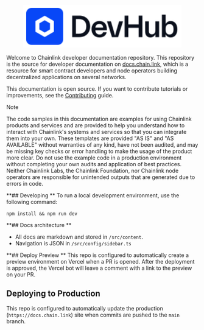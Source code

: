 <p align="center"><img src="https://raw.githubusercontent.com/smartcontractkit/documentation/main/public/chainlink-docs.svg" style="background: white; padding: 8px;" alt="Chainlink Docs logo" width="400"></p>

Welcome to Chainlink developer documentation repository. This repository is the source for developer documentation on [docs.chain.link](https://docs.chain.link/), which is a resource for smart contract developers and node operators building decentralized applications on several networks.

This documentation is open source. If you want to contribute tutorials or improvements, see the [Contributing](https://github.com/smartcontractkit/documentation/blob/main/CONTRIBUTING.md) guide.

> [!NOTE]
> The code samples in this documentation are examples for using Chainlink products and services and are provided to help you understand how to
> interact with Chainlink's systems and services so that you can integrate them into your own. These templates are provided
> "AS IS" and "AS AVAILABLE" without warranties of any kind, have not been audited, and may be missing key checks or
> error handling to make the usage of the product more clear. Do not use the example code in a production
> environment without completing your own audits and application of best practices. Neither Chainlink Labs, the
> Chainlink Foundation, nor Chainlink node operators are responsible for unintended outputs that are generated due to
> errors in code.

**## Developing
**
To run a local development environment, use the following command:

```
npm install && npm run dev
```

**## Docs architecture
**
- All docs are markdown and stored in `/src/content`.
- Navigation is JSON in `/src/config/sidebar.ts`

**## Deploy Preview
**
This repo is configured to automatically create a preview environment on Vercel when a PR is opened. After the deployment is approved, the Vercel bot will leave a comment with a link to the preview on your PR.

## Deploying to Production

This repo is configured to automatically update the production (`https://docs.chain.link`) site when commits are pushed to the `main` branch.
